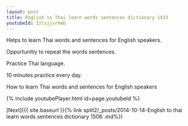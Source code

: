 ```yaml
---
layout: post
title: English to Thai learn words sentences dictionary 1433 
youtubeId: IzlsjjvrhmU
---
```

 
 
Helps to learn Thai words and sentences for English speakers.

Opportunitiy to repeat the words sentences. 

Practice Thai language. 
 
10 minutes practice every day. 
 
How to learn Thai words and sentences for English speakers 
 
{% include youtubePlayer.html id=page.youtubeId %}
 
 
[Next]({{ site.baseurl }}{% link  split2/_posts/2014-10-14-English to thai learn words sentences dictionary 1506 .md%})
 

